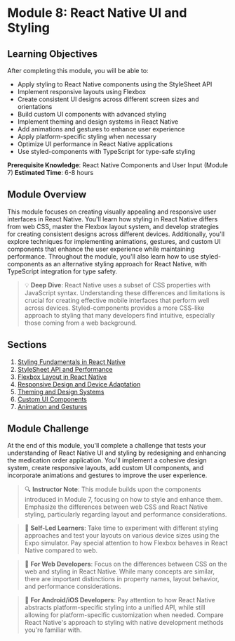 # Module 8: React Native UI and Styling

## Learning Objectives
After completing this module, you will be able to:
- Apply styling to React Native components using the StyleSheet API
- Implement responsive layouts using Flexbox
- Create consistent UI designs across different screen sizes and orientations
- Build custom UI components with advanced styling
- Implement theming and design systems in React Native
- Add animations and gestures to enhance user experience
- Apply platform-specific styling when necessary
- Optimize UI performance in React Native applications
- Use styled-components with TypeScript for type-safe styling

**Prerequisite Knowledge**: React Native Components and User Input (Module 7)
**Estimated Time**: 6-8 hours

## Module Overview
This module focuses on creating visually appealing and responsive user interfaces in React Native. You'll learn how styling in React Native differs from web CSS, master the Flexbox layout system, and develop strategies for creating consistent designs across different devices. Additionally, you'll explore techniques for implementing animations, gestures, and custom UI components that enhance the user experience while maintaining performance. Throughout the module, you'll also learn how to use styled-components as an alternative styling approach for React Native, with TypeScript integration for type safety.

> 💡 **Deep Dive**: React Native uses a subset of CSS properties with JavaScript syntax. Understanding these differences and limitations is crucial for creating effective mobile interfaces that perform well across devices. Styled-components provides a more CSS-like approach to styling that many developers find intuitive, especially those coming from a web background.

## Sections
1. [Styling Fundamentals in React Native](./section-1-styling-fundamentals/README.md)
2. [StyleSheet API and Performance](./section-2-stylesheet-api/README.md)
3. [Flexbox Layout in React Native](./section-3-flexbox-layout/README.md)
4. [Responsive Design and Device Adaptation](./section-4-responsive-design/README.md)
5. [Theming and Design Systems](./section-5-theming-and-design-systems/README.md)
6. [Custom UI Components](./section-6-custom-ui-components/README.md)
7. [Animation and Gestures](./section-7-animation-and-gestures/README.md)

## Module Challenge
At the end of this module, you'll complete a challenge that tests your understanding of React Native UI and styling by redesigning and enhancing the medication order application. You'll implement a cohesive design system, create responsive layouts, add custom UI components, and incorporate animations and gestures to improve the user experience.

> 🔍 **Instructor Note**: This module builds upon the components introduced in Module 7, focusing on how to style and enhance them. Emphasize the differences between web CSS and React Native styling, particularly regarding layout and performance considerations.

> 🚀 **Self-Led Learners**: Take time to experiment with different styling approaches and test your layouts on various device sizes using the Expo simulator. Pay special attention to how Flexbox behaves in React Native compared to web.

> 🔄 **For Web Developers**: Focus on the differences between CSS on the web and styling in React Native. While many concepts are similar, there are important distinctions in property names, layout behavior, and performance considerations.

> 🔄 **For Android/iOS Developers**: Pay attention to how React Native abstracts platform-specific styling into a unified API, while still allowing for platform-specific customization when needed. Compare React Native's approach to styling with native development methods you're familiar with.
